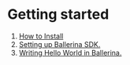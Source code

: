 # Getting started

1. [How to Install](../README.md#how-to-install)
2. [Setting up Ballerina SDK.](setting-up-ballerina-sdk)
3. [Writing Hello World in Ballerina.](writing-hello-world)